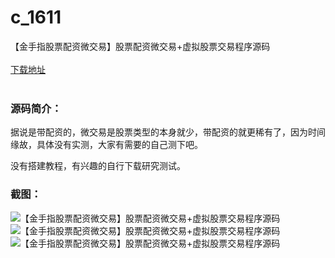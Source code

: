 # c_1611
【金手指股票配资微交易】股票配资微交易+虚拟股票交易程序源码
<br/></br>
[下载地址](https://www.uuid2.com/1611.html "下载地址")
<br/></br>
<h3>源码简介：</h3>
<p>据说是带配资的，微交易是股票类型的本身就少，带配资的就更稀有了，因为时间缘故，具体没有实测，大家有需要的自己测下吧。<p>
<p>没有搭建教程，有兴趣的自行下载研究测试。<p>
<h3>截图：</h3>
<img src="https://www.uuid2.com/wp-content/uploads/img/uimage/15901632287535.jpg" alt="【金手指股票配资微交易】股票配资微交易+虚拟股票交易程序源码"><img src="https://www.uuid2.com/wp-content/uploads/img/uimage/94641632287537.jpg" alt="【金手指股票配资微交易】股票配资微交易+虚拟股票交易程序源码"><img src="https://www.uuid2.com/wp-content/uploads/img/uimage/86141632287538.jpg" alt="【金手指股票配资微交易】股票配资微交易+虚拟股票交易程序源码">
